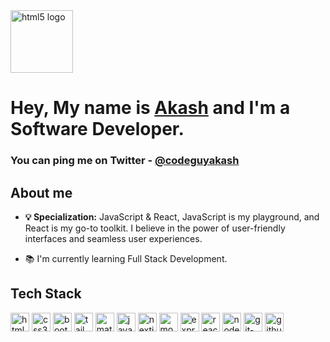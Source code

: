 <img src="https://codeguyakash.github.io/akash/icons/giphy.gif" height="100" alt="html5 logo"  />

# Hey, My name is <a href="https://twitter.com/codeguyakash">Akash</a> and I'm a Software Developer.

### You can ping me on Twitter - <a href="https://twitter.com/codeguyakash">@codeguyakash</a>

## About me

- **💡 Specialization:** JavaScript & React, JavaScript is my playground, and React is my go-to toolkit. I believe in the power of user-friendly interfaces and seamless user experiences.

- 📚 I'm currently learning Full Stack Development.

## Tech Stack

<img src="https://cdn.jsdelivr.net/gh/devicons/devicon/icons/html5/html5-original.svg" width="30" height="30" alt="html5 logo"  />
<img src="https://cdn.jsdelivr.net/gh/devicons/devicon/icons/css3/css3-original.svg" width="30" height="30" alt="css3 logo"  />
<img src="https://cdn.jsdelivr.net/gh/devicons/devicon/icons/bootstrap/bootstrap-original.svg" width="30" height="30" alt="bootstrap_logo"  />
<img src="https://cdn.simpleicons.org/tailwindcss/06B6D4" width="30" height="30" alt="tailwindcss_logo"  />
<img src="https://cdn.simpleicons.org/mui/007FFF" width="30" height="30" alt="materialui_logo"  />
<img src="https://cdn.jsdelivr.net/gh/devicons/devicon/icons/javascript/javascript-original.svg" width="30" height="30" alt="javascript_logo"  />
<img src="https://cdn.jsdelivr.net/gh/devicons/devicon/icons/nextjs/nextjs-original.svg" width="30" height="30" alt="nextjs_logo"  />
<img src="https://skillicons.dev/icons?i=mongodb" width="30" height="30" alt="mongodb_logo"  />
<img src="https://skillicons.dev/icons?i=express" width="30" height="30" alt="express-logo"  />
<img src="https://cdn.jsdelivr.net/gh/devicons/devicon/icons/react/react-original.svg" width="30" height="30" alt="react-logo"  />
<img src="https://cdn.jsdelivr.net/gh/devicons/devicon/icons/nodejs/nodejs-original.svg" width="30" height="30" alt="nodejs_logo"  />
<img src="https://cdn.jsdelivr.net/gh/devicons/devicon/icons/git/git-original.svg" width="30" height="30" alt="git-logo"  />
<img src="https://skillicons.dev/icons?i=github" width="30" height="30" alt="github_logo"  />
